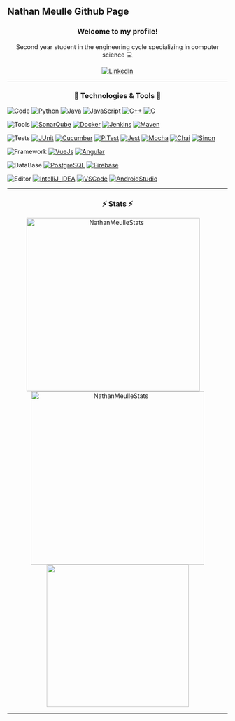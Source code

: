 ## Nathan Meulle Github Page
<h3 align="center">Welcome to my profile!</h3>
<p align="center">Second year student in the engineering cycle specializing in computer science 💻</p>
<p align="center">
  <a href="https://www.linkedin.com/in/nathan-meulle/">
    <img src="https://img.shields.io/badge/-LinkedIn-blue?style=for-the-badge&logo=Linkedin&logoColor=white&link=https://www.linkedin.com/in/nathan-meulle//" alt="LinkedIn" />
  </a>
</p>
<hr>
<h3 align="center">🔧 Technologies & Tools 🔧</h3>

![Code](https://img.shields.io/badge/-Code-ffffff?style=for-the-badge&logo=Plex&logoColor=black)
[![Python](https://img.shields.io/badge/-Python-informational?style=for-the-badge&logo=python&logoColor=white&color=172f45)](https://www.python.org/)
[![Java](https://img.shields.io/badge/-Java-informational?style=for-the-badge&logo=java&logoColor=white&color=172f45)](https://www.java.com/fr/)
[![JavaScript](https://img.shields.io/badge/-JavaScript-informational?style=for-the-badge&logo=javascript&logoColor=white&color=172f45)](https://developer.mozilla.org/fr/docs/Web/JavaScript)
[![C++](https://img.shields.io/badge/-C++-informational?style=for-the-badge&logo=c%2B%2B&logoColor=white&color=172f45)](https://isocpp.org/)
![C](https://img.shields.io/badge/-C-informational?style=for-the-badge&logo=c&logoColor=white&color=172f45)

![Tools](https://img.shields.io/badge/-Tools-ffffff?style=for-the-badge&logo=Plex&logoColor=black)
[![SonarQube](https://img.shields.io/badge/-SonarQube-informational?style=for-the-badge&logo=sonarqube&logoColor=white&color=172f45)](https://www.sonarqube.org/)
[![Docker](https://img.shields.io/badge/-Docker-informational?style=for-the-badge&logo=docker&logoColor=white&color=172f45)](https://www.docker.com/)
[![Jenkins](https://img.shields.io/badge/-Jenkins-informational?style=for-the-badge&logo=jenkins&logoColor=white&color=172f45)](https://www.jenkins.io/)
[![Maven](https://img.shields.io/badge/-Maven-informational?style=for-the-badge&logo=apachemaven&logoColor=white&color=172f45)](https://maven.apache.org/)

![Tests](https://img.shields.io/badge/-Tests-ffffff?style=for-the-badge&logo=Plex&logoColor=black)
[![JUnit](https://img.shields.io/badge/-JUnit-informational?style=for-the-badge&logo=junit5&logoColor=white&color=172f45)](https://junit.org/junit5/)
[![Cucumber](https://img.shields.io/badge/-Cucumber-informational?style=for-the-badge&logo=cucumber&logoColor=white&color=172f45)](https://cucumber.io/)
[![PiTest](https://img.shields.io/badge/-PiTest-informational?style=for-the-badge&logo=pit&logoColor=white&color=172f45)](https://pitest.org/)
[![Jest](https://img.shields.io/badge/-Jest-informational?style=for-the-badge&logo=jest&logoColor=white&color=172f45)](https://jestjs.io/fr/)
[![Mocha](https://img.shields.io/badge/-Mocha-informational?style=for-the-badge&logo=mocha&logoColor=white&color=172f45)](https://mochajs.org/)
[![Chai](https://img.shields.io/badge/-Chai-informational?style=for-the-badge&logo=Chai&logoColor=white&color=172f45)](https://www.chaijs.com/)
[![Sinon](https://img.shields.io/badge/-Sinon-informational?style=for-the-badge&logo=Sinon&logoColor=white&color=172f45)](https://sinonjs.org/)

![Framework](https://img.shields.io/badge/-Framework-ffffff?style=for-the-badge&logo=Plex&logoColor=black)
[![VueJs](https://img.shields.io/badge/-VueJs-informational?style=for-the-badge&logo=Vue.js&logoColor=white&color=172f45)](https://vuejs.org/)
[![Angular](https://img.shields.io/badge/-Angular-informational?style=for-the-badge&logo=angular&logoColor=white&color=172f45)](https://angular.io/)

![DataBase](https://img.shields.io/badge/-DataBase-ffffff?style=for-the-badge&logo=Plex&logoColor=black)
[![PostgreSQL](https://img.shields.io/badge/-PostgreSQL-informational?style=for-the-badge&logo=postgresql&logoColor=white&color=172f45)](https://www.postgresql.org/)
[![Firebase](https://img.shields.io/badge/-Firebase-informational?style=for-the-badge&logo=firebase&logoColor=white&color=172f45)](https://firebase.google.com/)

![Editor](https://img.shields.io/badge/-Editor-ffffff?style=for-the-badge&logo=Plex&logoColor=black)
[![IntelliJ_IDEA](https://img.shields.io/badge/-IntelliJ_IDEA-informational?style=for-the-badge&logo=intellij-idea&logoColor=white&color=172f45)](https://www.jetbrains.com/fr-fr/idea/)
[![VSCode](https://img.shields.io/badge/-VSCode-informational?style=for-the-badge&logo=visual-studio-code&logoColor=white&color=172f45)](https://code.visualstudio.com/)
[![AndroidStudio](https://img.shields.io/badge/-AndroidStudio-informational?style=for-the-badge&logo=androidstudio&logoColor=white&color=172f45)](https://developer.android.com/studio)

<hr>
<h3 align="center">⚡ Stats ⚡</h3>
<p align=center>
  <div align=center>
    <a href="https://github.com/denvercoder1/github-readme-streak-stats" title="Go to Source" style="display: inline-block;margin-right: 20px;">
      <img width=396 src="https://github-readme-streak-stats.herokuapp.com/?user=NathanMeulle&theme=prussian&hide_border=true" alt="NathanMeulleStats" />
    </a>
    <a href="https://github.com/NathanMeulle" style="display: inline-block">
      <img width=396 src="https://github-readme-stats.vercel.app/api?username=NathanMeulle&show_icons=true&count_private=true&theme=prussian&hide_border=true&text_color=bcdefe"  alt="NathanMeulleStats" />
    </a>
  </div>
  <div align=center>
    <a href="https://github.com/NathanMeulle">
      <img width=325 align="center" src="https://github-readme-stats.vercel.app/api/top-langs/?username=NathanMeulle&title_color=bcdefe&text_color=bcdefe&icon_color=61dafb&bg_color=172f45&langs_count=8&layout=compact&border_color=61dafb&hide_border=true" />
    </a>
  </div>
</p>

<hr>
